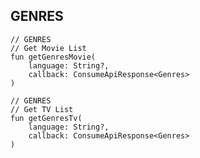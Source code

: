 ## GENRES

    // GENRES
    // Get Movie List
    fun getGenresMovie(
        language: String?,
        callback: ConsumeApiResponse<Genres>
    )

    // GENRES
    // Get TV List
    fun getGenresTv(
        language: String?,
        callback: ConsumeApiResponse<Genres>
    )
